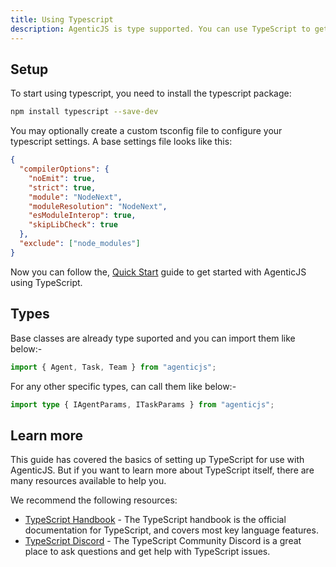 ```yaml
---
title: Using Typescript
description: AgenticJS is type supported. You can use TypeScript to get better type checking and intellisense with powerful IDEs like Visual Studio Code.
---
```


## Setup 
To start using typescript, you need to install the typescript package:

```bash
npm install typescript --save-dev
```

You may optionally create a custom tsconfig file to configure your typescript settings. A base settings file looks like this:

```json
{
  "compilerOptions": {
    "noEmit": true,
    "strict": true,
    "module": "NodeNext",
    "moduleResolution": "NodeNext",
    "esModuleInterop": true,
    "skipLibCheck": true
  },
  "exclude": ["node_modules"]
}
```

Now you can follow the, [Quick Start](/docs/get-started/01-Quick%20Start.md) guide to get started with AgenticJS using TypeScript.

## Types
Base classes are already type suported and you can import them like below:-

```typescript
import { Agent, Task, Team } from "agenticjs";
```

For any other specific types, can call them like below:-

```typescript
import type { IAgentParams, ITaskParams } from "agenticjs";
```

## Learn more
This guide has covered the basics of setting up TypeScript for use with AgenticJS. But if you want to learn more about TypeScript itself, there are many resources available to help you.

We recommend the following resources:

- [TypeScript Handbook](https://www.typescriptlang.org/docs/handbook/intro.html) - The TypeScript handbook is the official documentation for TypeScript, and covers most key language features.
- [TypeScript Discord](https://discord.com/invite/typescript) - The TypeScript Community Discord is a great place to ask questions and get help with TypeScript issues.

